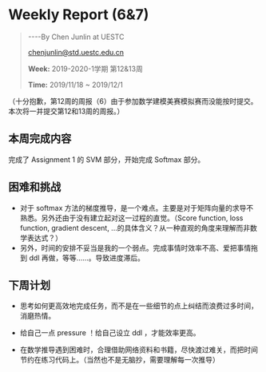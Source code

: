 # Weekly Report (6&7)

> ----By Chen Junlin at UESTC
>
> chenjunlin@std.uestc.edu.cn
>
> **Week:** 2019-2020-1学期 第12&13周
>
> **Time:** 2019/11/18 ~ 2019/12/1



（十分抱歉，第12周的周报（6）由于参加数学建模美赛模拟赛而没能按时提交。本次将一并提交第12和13周的周报。）



## 本周完成内容

完成了 Assignment 1 的 SVM 部分，开始完成 Softmax 部分。



## 困难和挑战

+ 对于 softmax 方法的梯度推导，是一个难点。主要是对于矩阵向量的求导不熟悉。另外还由于没有建立起对这一过程的直觉。（Score function, loss function, gradient descent, ...的具体含义？从一种直观的角度来理解而非数学表达式？）
+ 另外，时间的安排不妥当是我的一个弱点。完成事情时效率不高、爱把事情拖到 ddl 再做，等等……。导致进度滞后。



## 下周计划

+ 思考如何更高效地完成任务，而不是在一些细节的点上纠结而浪费过多时间，消磨热情。
+ 给自己一点 pressure ！给自己设立 ddl ，才能效率更高。

+ 在数学推导遇到困难时，合理借助网络资料和书籍，尽快渡过难关，而把时间节约在练习代码上。（当然也不是无脑抄，需要理解每一次推导）